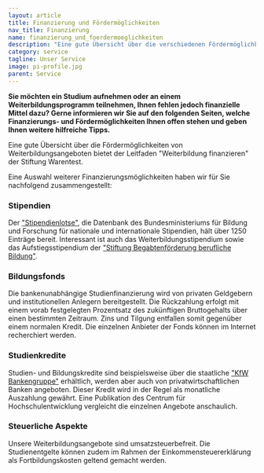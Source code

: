 ```yaml
---
layout: article
title: Finanzierung und Fördermöglichkeiten
nav_title: Finanzierung
name: finanzierung_und_foerdermoeglichkeiten
description: "Eine gute Übersicht über die verschiedenen Fördermöglichkeiten von Weiterbildungsangeboten bietet der Leitfaden 'Weiterbildung finanzieren' der Stiftung Warentest (s. Downloadbereich rechts)."
category: service
tagline: Unser Service
image: pi-profile.jpg
parent: Service
---
```


**Sie möchten ein Studium aufnehmen oder an einem Weiterbildungsprogramm teilnehmen, Ihnen fehlen jedoch finanzielle Mittel dazu? Gerne informieren wir Sie auf den folgenden Seiten, welche Finanzierungs- und Fördermöglichkeiten Ihnen offen stehen und geben Ihnen weitere hilfreiche Tipps.**

Eine gute Übersicht über die Fördermöglichkeiten von Weiterbildungsangeboten bietet der Leitfaden "Weiterbildung finanzieren" der Stiftung Warentest. 

Eine Auswahl weiterer Finanzierungsmöglichkeiten haben wir für Sie nachfolgend zusammengestellt:

### Stipendien

Der <a href="https://www.stipendienlotse.de/">"Stipendienlotse"</a>, die Datenbank des Bundesministeriums für Bildung und Forschung für nationale und internationale Stipendien, hält über 1250 Einträge bereit. Interessant ist auch das Weiterbildungsstipendium sowie das Aufstiegsstipendium der <a href="https://www.sbb-stipendien.de/sbb.html">"Stiftung Begabtenförderung berufliche Bildung"</a>.

### Bildungsfonds

Die bankenunabhängige Studienfinanzierung wird von privaten Geldgebern und institutionellen Anlegern bereitgestellt. Die Rückzahlung erfolgt mit einem vorab festgelegten Prozentsatz des zukünftigen Bruttogehalts über einen bestimmten Zeitraum. Zins und Tilgung entfallen somit gegenüber einem normalen Kredit. Die einzelnen Anbieter der Fonds können im Internet recherchiert werden.

### Studienkredite

Studien- und Bildungskredite sind beispielsweise über die staatliche <a href="https://www.kfw.de/">"KfW Bankengruppe"</a> erhältlich, werden aber auch von privatwirtschaftlichen Banken angeboten. Dieser Kredit wird in der Regel als monatliche Auszahlung gewährt. Eine Publikation des Centrum für Hochschulentwicklung vergleicht die einzelnen Angebote anschaulich.

### Steuerliche Aspekte 

Unsere Weiterbildungsangebote sind umsatzsteuerbefreit. Die Studienentgelte können zudem im Rahmen der Einkommensteuererklärung als Fortbildungskosten geltend gemacht werden.
